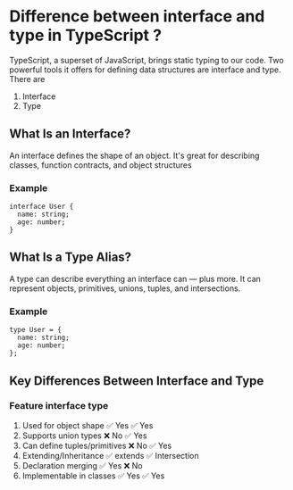 # Difference between interface and type in TypeScript ?

TypeScript, a superset of JavaScript, brings static typing to our code. Two powerful tools it offers for defining data structures are interface and type.
There are 
1. Interface
2. Type 

## What Is an Interface?
An interface defines the shape of an object. It's great for describing classes, function contracts, and object structures

### Example
``` 
interface User {
  name: string;
  age: number;
}
```

## What Is a Type Alias?
A type can describe everything an interface can — plus more. It can represent objects, primitives, unions, tuples, and intersections.

### Example
``` 
type User = {
  name: string;
  age: number;
};
```



## Key Differences Between Interface and Type
### Feature	                                    interface	              type
1. Used for object shape	       ✅ Yes	            ✅ Yes
2. Supports union types	           ❌ No	                ✅ Yes 
3. Can define tuples/primitives    ❌ No	                ✅ Yes 
4. Extending/Inheritance    	   ✅ extends      	    ✅ Intersection 
5. Declaration merging	           ✅ Yes           	    ❌ No 
6. Implementable in classes	       ✅ Yes                ✅ Yes